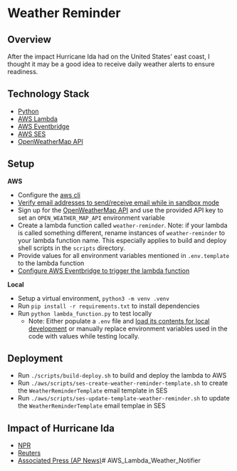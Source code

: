 # Weather Reminder

## Overview

After the impact Hurricane Ida had on the United States' east coast, I thought it may be a good idea to receive daily weather alerts to ensure readiness.

## Technology Stack

* [Python](https://www.python.org/)
* [AWS Lambda](https://aws.amazon.com/lambda/)
* [AWS Eventbridge](https://aws.amazon.com/eventbridge/)
* [AWS SES](https://aws.amazon.com/ses/)
* [OpenWeatherMap API](https://openweathermap.org/api)

## Setup

**AWS**

* Configure the [aws cli](https://docs.aws.amazon.com/cli/latest/userguide/cli-chap-configure.html)
* [Verify email addresses to send/receive email while in sandbox mode](https://docs.aws.amazon.com/ses/latest/DeveloperGuide/verify-email-addresses.html)
* Sign up for the [OpenWeatherMap API](https://openweathermap.org/appid) and use the provided API key to set an `OPEN_WEATHER_MAP_API` environment variable
* Create a lambda function called `weather-reminder`. Note: if your lambda is called something different, rename instances of `weather-reminder` to your lambda function name. This especially applies to build and deploy shell scripts in the `scripts` directory.
* Provide values for all environment variables mentioned in `.env.template` to the lambda function
* [Configure AWS Eventbridge to trigger the lambda function](https://docs.aws.amazon.com/eventbridge/latest/userguide/eb-run-lambda-schedule.html)

**Local**

* Setup a virtual environment, `python3 -m venv .venv`
* Run `pip install -r requirements.txt` to install dependencies
* Run `python lambda_function.py` to test locally
    * Note: Either populate a `.env` file and [load its contents for local development](https://github.com/theskumar/python-dotenv) or manually replace environment variables used in the code with values while testing locally.

## Deployment

* Run `./scripts/build-deploy.sh` to build and deploy the lambda to AWS
* Run `./aws/scripts/ses-create-weather-reminder-template.sh` to create the `WeatherReminderTemplate` email template in SES
* Run `./aws/scripts/ses-update-template-weather-reminder.sh` to update the `WeatherReminderTemplate` email templae in SES

## Impact of Hurricane Ida

* [NPR](https://www.npr.org/2021/09/13/1036665971/two-weeks-after-hurricane-ida-tens-of-thousands-in-louisiana-are-still-without-p)
* [Reuters](https://www.reuters.com/world/us/new-york-city-mayor-declares-state-emergency-after-record-breaking-rain-2021-09-02/)
* [Associated Press (AP News)](https://apnews.com/article/northeast-us-new-york-new-jersey-weather-60327279197e14b9d17632ea0818f51c)# AWS_Lambda_Weather_Notifier
